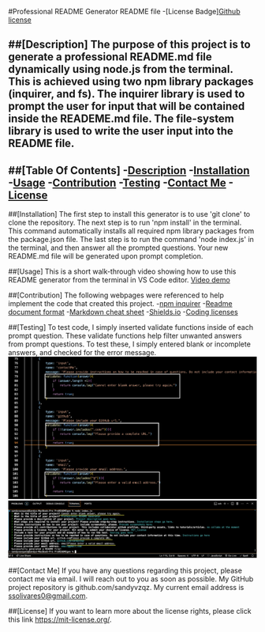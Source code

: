 #Professional README Generator README file
-[License Badge][Github license](https://img.shields.io/badge/license-MIT_license-blue)

##[Description]
The purpose of this project is to generate a professional README.md file dynamically using node.js from the terminal. This is achieved using two npm library packages (inquirer, and fs). The inquirer library is used to prompt the user for input that will be contained inside the READEME.md file. The file-system library is used to write the user input into the README file.
---
##[Table Of Contents]
-[Description](#description)
-[Installation](#installation)
-[Usage](#usage)
-[Contribution](#contribution)
-[Testing](#testing)
-[Contact Me](#contactMe)
-[License](#license)
---

##[Installation]
The first step to install this generator is to use 'git clone' to clone the repository. The next step is to run 'npm install' in the terminal. This command automatically installs all required npm library packages from the package.json file. The last step is to run the command 'node index.js' in the terminal, and then answer all the prompted questions. Your new README.md file will be generated upon prompt completion.

##[Usage]
This is a short walk-through video showing how to use this README generator from the terminal in VS Code editor. 
[Video demo](["https://drive.google.com/file/d/12-mH3V2laQftkDh4Y6KCeUg66OLhEvID/preview"](https://drive.google.com/file/d/12-mH3V2laQftkDh4Y6KCeUg66OLhEvID/view))

##[Contribution]
The following webpages were referenced to help implement the code that created this project. 
-[npm inquirer](https://www.npmjs.com/package/inquirer#installion)
-[Readme document format](https://coding-bootcamp.github.io/full-stack/github/professional-readme-guide)
-[Markdown cheat sheet](https://www.markdownguide.org/cheat-sheet/)
-[Shields.io](https://shields.io/badges/static-badge)
-[Coding licenses](https://choosealicense.com/licenses/)

##[Testing]
To test code, I simply inserted validate functions inside of each prompt question. These validate functions help filter unwanted answers from prompt questions. To test these, I simply entered blank or incomplete answers, and checked for the error message. 
![Validate functions](./images/validatefunctions.png) 
![Testing prompt input](./images/testingfunctions.png)

##[Contact Me]
If you have any questions regarding this project, please contact me via email. I will reach out to you as soon as possible.
My GitHub project repository is github.com/sandyvzqz.
My current email address is ssolivares0@gmail.com.

##[License]
If you want to learn more about the license rights, please click this link https://mit-license.org/.
